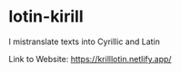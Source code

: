 # lotin-kirill
I mistranslate texts into Cyrillic and Latin


Link to Website: https://krilllotin.netlify.app/
